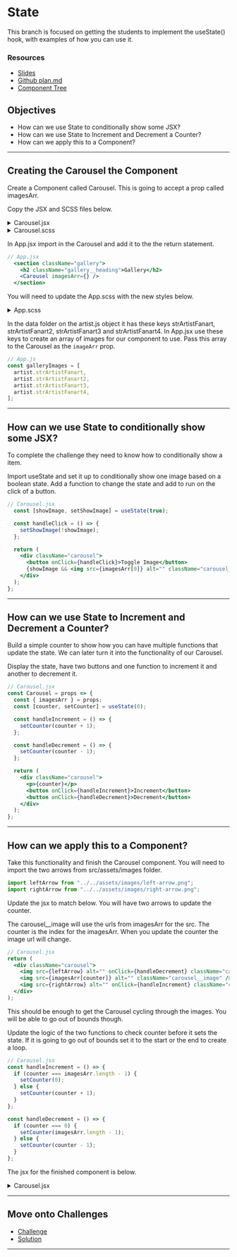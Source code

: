 # State

This branch is focused on getting the students to implement the useState() hook, with examples of how you can use it.

### Resources

- [Slides](https://opusrs.sharepoint.com/:p:/s/Nologyio/ERsRH7W3zd1IsYD6adD0zf0BDzEAE3uzD9YQ0nBzO0xiZg?e=K3gn86)
- [Github plan.md](https://github.com/nology-tech/react-code-along/blob/05-state/notes/plan.md)
- [Component Tree](./component-tree.md)

## Objectives

- How can we use State to conditionally show some JSX?
- How can we use State to Increment and Decrement a Counter?
- How can we apply this to a Component?

---

## Creating the Carousel the Component

Create a Component called Carousel. This is going to accept a prop called imagesArr.

Copy the JSX and SCSS files below.

<details>
<summary>Carousel.jsx</summary>

```jsx
// Carousel.jsx
import React from "react";

import "./Carousel.scss";

const Carousel = props => {
  const { imagesArr } = props;

  return (
    <div className="carousel">
      <p>Carousel works</p>
    </div>
  );
};

export default Carousel;
```

</details>

<details>
<summary>Carousel.scss</summary>

```scss
// Carousel.scss
@use "../../assets/sass/_variables.scss" as *;

.carousel {
  display: flex;
  justify-content: space-between;
  align-items: center;
  padding: 50px;
  background-color: $color-secondary;

  &__image {
    box-shadow: 0px 10px 20px rgba($color-black, 0.25);
    display: block;
    width: 80%;
    border-radius: 15px;
    margin: 0 10px;
  }

  &__arrow {
    display: block;
    height: 30px;

    &:hover {
      cursor: pointer;
    }
  }
}

@media (min-width: 992px) {
  .carousel {
    position: relative;
    flex-grow: 1;
    padding: 0;
    display: block;
    background-color: unset;

    &__image {
      width: 100%;
      height: 100%;
      object-fit: cover;
      margin: 0;
    }

    &__arrow {
      z-index: 2;
      position: absolute;
      bottom: 20px;
      background-color: rgba($color-white, 0.4);
      box-shadow: 0px 10px 20px rgba($color-black, 0.6);
      padding: 20px;
      border-radius: 15px;

      &:hover {
        background-color: rgba($color-white, 0.8);
      }

      &--left {
        left: 20px;
      }

      &--right {
        right: 20px;
      }
    }
  }
}
```

</details>

In App.jsx import in the Carousel and add it to the the return statement.

```jsx
// App.jsx
  <section className="gallery">
    <h2 className="gallery__heading">Gallery</h2>
    <Carousel imagesArr={} />
  </section>
```

You will need to update the App.scss with the new styles below.

<details>
<summary>App.scss</summary>

```scss
// App.scss

@use "./assets/sass/_variables.scss" as *;

.app {
  color: $color-black;

  & > * {
    padding: 0 50px;
  }

  .greeting {
    text-align: center;

    &__heading {
      color: $color-black;
    }

    & > * {
      margin: 20px;
    }
  }

  .button-section {
    display: flex;
    margin: 20px auto;
    width: fit-content;

    & > * {
      margin: 0 10px;
    }
  }

  .discography {
    padding: 0;

    .all-albums {
      background-color: $color-primary;
      padding: 10px 50px 20px 50px;
    }

    & > * {
      padding: 0px 50px;
    }
  }

  .gallery {
    padding: 0;

    &__heading {
      padding: 0 50px;
    }
  }
}

@media (min-width: 992px) {
  .app {
    max-width: 1200px;
    margin: 0 auto;
    display: grid;
    gap: 25px 100px;
    grid-template-columns: repeat(2, 1fr);
    grid-template-rows: min-content;

    & > * {
      padding: 0;
    }

    .greeting {
      text-align: left;
      display: flex;
      grid-column: 1/ -1;

      &__img {
        height: 100px;
      }
    }

    .button-section {
      display: none;
    }

    .discover {
      grid-row: 3/4;
    }

    .discography {
      grid-row: 4/5;
      grid-column: 1/ -1;
      border-radius: 15px;
      display: grid;
      gap: 25px 100px;
      grid-template-columns: repeat(2, 1fr);

      .all-albums {
        border-radius: 15px;
        height: fit-content;
      }

      &__heading {
        padding: 0;
        grid-column: 1 / -1;
      }
    }

    .gallery {
      grid-row: 3 / 4;
      display: flex;
      flex-direction: column;
      padding-right: 50px;

      &__heading {
        padding: 0;
      }
    }
  }
}
```

</details>

In the data folder on the artist.js object it has these keys strArtistFanart, strArtistFanart2, strArtistFanart3 and strArtistFanart4. In App.jsx use these keys to create an array of images for our component to use. Pass this array to the Carousel as the `imageArr` prop.

```jsx
// App.js
const galleryImages = [
  artist.strArtistFanart,
  artist.strArtistFanart2,
  artist.strArtistFanart3,
  artist.strArtistFanart4,
];
```

---

## How can we use State to conditionally show some JSX?

To complete the challenge they need to know how to conditionally show a item.

Import useState and set it up to conditionally show one image based on a boolean state. Add a function to change the state and add to run on the click of a button.

```jsx
// Carousel.jsx
  const [showImage, setShowImage] = useState(true);

  const handleClick = () => {
    setShowImage(!showImage);
  };

  return (
    <div className="carousel">
      <button onClick={handleClick}>Toggle Image</button>
      {showImage && <img src={imagesArr[0]} alt="" className="carousel__image" />}
    </div>
  );
};
```

---

## How can we use State to Increment and Decrement a Counter?

Build a simple counter to show how you can have multiple functions that update the state. We can later turn it into the functionality of our Carousel.

Display the state, have two buttons and one function to increment it and another to decrement it.

```jsx
// Carousel.jsx
const Carousel = props => {
  const { imagesArr } = props;
  const [counter, setCounter] = useState(0);

  const handleIncrement = () => {
    setCounter(counter + 1);
  };

  const handleDecrement = () => {
    setCounter(counter - 1);
  };

  return (
    <div className="carousel">
      <p>{counter}</p>
      <button onClick={handleIncrement}>Increment</button>
      <button onClick={handleDecrement}>Decrement</button>
    </div>
  );
};
```

---

## How can we apply this to a Component?

Take this functionality and finish the Carousel component. You will need to import the two arrows from src/assets/images folder.

```jsx
import leftArrow from "../../assets/images/left-arrow.png";
import rightArrow from "../../assets/images/right-arrow.png";
```

Update the jsx to match below. You will have two arrows to update the counter.

The carousel\_\_image will use the urls from imagesArr for the src. The counter is the index for the imagesArr. When you update the counter the image url will change.

```jsx
// Carousel.jsx
return (
  <div className="carousel">
    <img src={leftArrow} alt="" onClick={handleDecrement} className="carousel__arrow carousel__arrow--left" />
    <img src={imagesArr[counter]} alt="" className="carousel__image" />
    <img src={rightArrow} alt="" onClick={handleIncrement} className="carousel__arrow carousel__arrow--right" />
  </div>
);
```

This should be enough to get the Carousel cycling through the images. You will be able to go out of bounds though.

Update the logic of the two functions to check counter before it sets the state. If it is going to go out of bounds set it to the start or the end to create a loop.

```jsx
// Carousel.jsx
const handleIncrement = () => {
  if (counter === imagesArr.length - 1) {
    setCounter(0);
  } else {
    setCounter(counter + 1);
  }
};

const handleDecrement = () => {
  if (counter === 0) {
    setCounter(imagesArr.length - 1);
  } else {
    setCounter(counter - 1);
  }
};
```

The jsx for the finished component is below.

  <details>
  <summary>Carousel.jsx</summary>

```jsx
import React, { useState } from "react";

import "./Carousel.scss";

import leftArrow from "../../assets/images/left-arrow.png";
import rightArrow from "../../assets/images/right-arrow.png";

const Carousel = props => {
  const { imagesArr } = props;
  const [counter, setCounter] = useState(0);

  const handleIncrement = () => {
    if (counter === imagesArr.length - 1) {
      setCounter(0);
    } else {
      setCounter(counter + 1);
    }
  };

  const handleDecrement = () => {
    if (counter === 0) {
      setCounter(imagesArr.length - 1);
    } else {
      setCounter(counter - 1);
    }
  };

  return (
    <div className="carousel">
      <img
        src={leftArrow}
        alt="left arrow"
        onClick={handleDecrement}
        className="carousel__arrow carousel__arrow--left"
      />
      <img src={imagesArr[counter]} alt="" className="carousel__image" />
      <img
        src={rightArrow}
        alt="right arrow"
        onClick={handleIncrement}
        className="carousel__arrow carousel__arrow--right"
      />
    </div>
  );
};

export default Carousel;
```

 </details>

---

## Move onto Challenges

- [Challenge](./challenge/challenge.md)
- [Solution](./challenge/solution.md)

---
